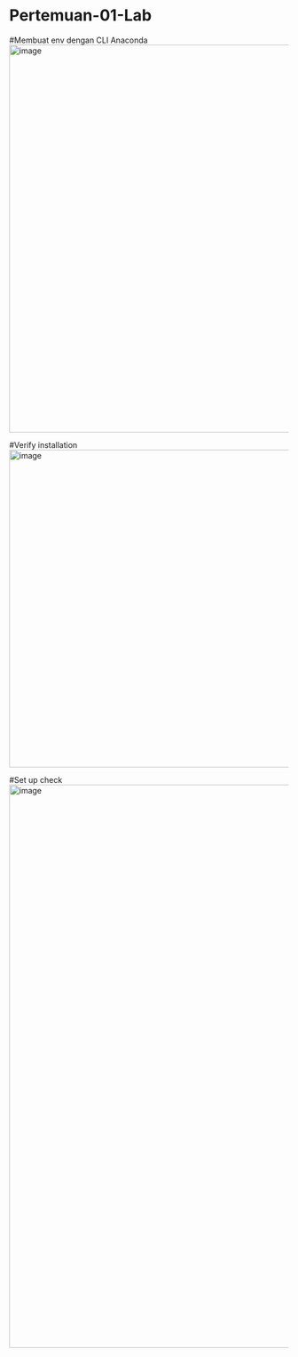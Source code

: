 # Pertemuan-01-Lab

#Membuat env dengan CLI Anaconda
<img width="1912" height="698" alt="image" src="https://github.com/user-attachments/assets/2c080f8d-13c3-49ca-84ea-9777fd1b2a62" />


#Verify installation
<img width="1912" height="572" alt="image" src="https://github.com/user-attachments/assets/9def5321-3003-4c7c-b310-266068f437d3" />

#Set up check
<img width="1913" height="1014" alt="image" src="https://github.com/user-attachments/assets/ead31a46-af0e-43b3-b209-006562853e42" />
